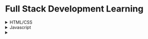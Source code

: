 # Full Stack Development Learning

<details>
<summary>HTML/CSS</summary>
</details>


<details>
<summary>Javascript</summary>
</details>


<details>
<summary></summary>
</details>